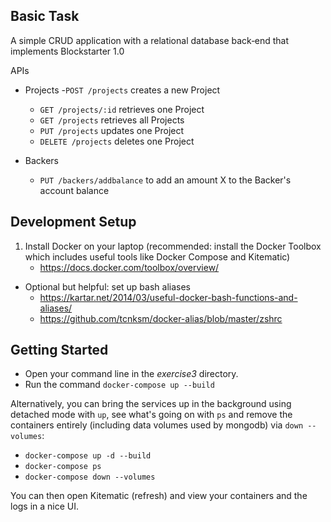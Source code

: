 ## Basic Task 
A simple CRUD application with a relational database back‑end that implements Blockstarter 1.0

 APIs

- Projects
  -`POST /projects` creates a new Project
  - `GET /projects/:id` retrieves one Project
  - `GET /projects` retrieves all Projects
  - `PUT /projects` updates one Project
  - `DELETE /projects` deletes one Project


- Backers
  - `PUT /backers/addbalance` to add an amount X to the Backer's account balance


## Development Setup

1. Install Docker on your laptop (recommended: install the Docker Toolbox which includes useful tools like Docker Compose and Kitematic)
    - https://docs.docker.com/toolbox/overview/

- Optional but helpful: set up bash aliases
    - https://kartar.net/2014/03/useful-docker-bash-functions-and-aliases/
    - https://github.com/tcnksm/docker-alias/blob/master/zshrc

## Getting Started

- Open your command line in the _exercise3_ directory.
- Run the command `docker-compose up --build`

Alternatively, you can bring the services up in the background using detached mode with `up`, see what's going on with `ps` and remove the containers entirely (including data volumes used by mongodb) via `down --volumes`:
- `docker-compose up -d --build`
- `docker-compose ps`
- `docker-compose down --volumes`

You can then open Kitematic (refresh) and view your containers and the logs in a nice UI.
